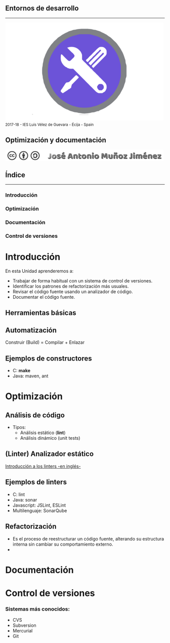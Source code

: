 <!---
Ejemplos

<video class="stretch" controls><source src="http://clips.vorwaerts-gmbh.de/big_buck_bunny.mp4" type="video/mp4"></video>
<iframe width="560" height="315" src="https://www.youtube.com/embed/3RBq-WlL4cU" frameborder="0" allowfullscreen></iframe>

slide: data-background="#ff0000" 
element: class="fragment" data-fragment-index="1"
-->
## Entornos de desarrollo
---
![Entornos de desarrollo](assets/entornosdesarrollo.png)
<small> 2017-18 - IES Luis Vélez de Guevara - Écija - Spain </small>


## Optimización y documentación

[![cc-by-sa](assets/cc-by-sa.png)](http://creativecommons.org/licenses/by-sa/4.0/)


## Índice
--- 
### Introducción
### Optimización
### Documentación
### Control de versiones

<!--- Note: Nota a pie de página. -->



# Introducción


En esta Unidad aprenderemos a:

- Trabajar de forma habitual con un sistema de control de versiones.  
- Identificar los patrones de refactorización más usuales.
- Revisar el código fuente usando un analizador de código.
- Documentar el código fuente.



## Herramientas básicas


## Automatización 

Construir (Build) = Compilar + Enlazar


## Ejemplos de constructores

- C: __make__
- Java: maven, ant 



# Optimización


## Análisis de código

- Tipos:
  - Análisis estático (__lint__)
  - Análisis dinámico (unit tests)


## (Linter) Analizador estático

[Introducción a los linters -en inglés-](https://github.com/mcandre/linters)


## Ejemplos de linters

- C: lint
- Java: sonar
- Javascript: JSLint, ESLint 
- Multilenguaje: SonarQube


## Refactorización

- Es el proceso de reestructurar un código fuente, alterando su estructura interna sin cambiar su comportamiento externo. 
- 


# Documentación



# Control de versiones



### Sistemas más conocidos:
  - CVS
  - Subversion
  - Mercurial
  - Git
